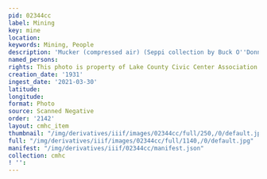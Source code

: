 ```yaml
---
pid: 02344cc
label: Mining
key: mine
location: 
keywords: Mining, People
description: 'Mucker (compressed air) (Seppi collection by Buck O''Donnell) (drawing) '
named_persons: 
rights: This photo is property of Lake County Civic Center Association.
creation_date: '1931'
ingest_date: '2021-03-30'
latitude: 
longitude: 
format: Photo
source: Scanned Negative
order: '2142'
layout: cmhc_item
thumbnail: "/img/derivatives/iiif/images/02344cc/full/250,/0/default.jpg"
full: "/img/derivatives/iiif/images/02344cc/full/1140,/0/default.jpg"
manifest: "/img/derivatives/iiif/02344cc/manifest.json"
collection: cmhc
! '': 
---
```

